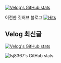 [![Velog's GitHub stats](https://velog-readme-stats.vercel.app/api/badge?name=lsj8367)](https://velog.io/@lsj8367)

이전한 깃허브 블로그 [![Hits](https://hits.seeyoufarm.com/api/count/incr/badge.svg?url=https%3A%2F%2Fgithub.com%2Flsj8367%2Flsj8367.github.io&count_bg=%23555555&title_bg=%23555555&icon=&icon_color=%23555555&title=Today+%2F+Total&edge_flat=false)](https://hits.seeyoufarm.com)

## Velog 최신글
[![Velog's GitHub stats](https://velog-readme-stats.vercel.app/api?name=lsj8367)](https://velog-readme-stats.vercel.app/api/redirect?name=lsj8367)

![lsj8367's GitHub stats](https://github-readme-stats.vercel.app/api?username=lsj8367&show_icons=true&theme=gruvbox)
